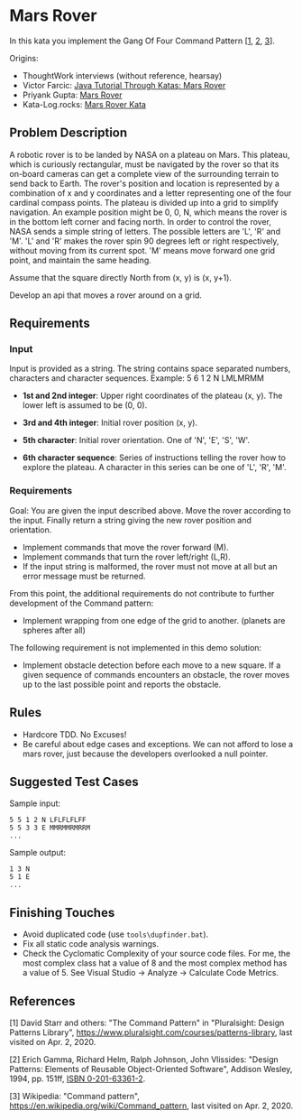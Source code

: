# Mars Rover

In this kata you implement the Gang Of Four Command Pattern [[1](#ref-1), [2](#ref-2), [3](#ref-3)].

Origins:

- ThoughtWork interviews (without reference, hearsay)
- Victor Farcic: [Java Tutorial Through Katas: Mars Rover](https://technologyconversations.com/2014/10/17/java-tutorial-through-katas-mars-rover/)
- Priyank Gupta: [Mars Rover](https://github.com/priyaaank/MarsRover/blob/master/README.md)
- Kata-Log.rocks: [Mars Rover Kata](https://kata-log.rocks/mars-rover-kata)

## Problem Description

A robotic rover is to be landed by NASA on a plateau on Mars. This plateau, which is curiously rectangular, must be navigated by the rover so that its on-board cameras can get a complete view of the surrounding terrain to send back to Earth. The rover's position and location is represented by a combination of x and y coordinates and a letter representing one of the four cardinal compass points. The plateau is divided up into a grid to simplify navigation. An example position might be 0, 0, N, which means the rover is in the bottom left corner and facing north. In order to control the rover, NASA sends a simple string of letters. The possible letters are 'L', 'R' and 'M'. 'L' and 'R' makes the rover spin 90 degrees left or right respectively, without moving from its current spot. 'M' means move forward one grid point, and maintain the same heading.

Assume that the square directly North from (x, y) is (x, y+1).

Develop an api that moves a rover around on a grid.

## Requirements

### Input

Input is provided as a string. The string contains space separated numbers, characters and character sequences. Example: 5 6 1 2 N LMLMRMM

* **1st and 2nd integer**: Upper right coordinates of the plateau (x, y). The lower left is assumed to be (0, 0).

* **3rd and 4th integer**: Initial rover position (x, y).

* **5th character**: Initial rover orientation. One of 'N', 'E', 'S', 'W'.

* **6th character sequence**: Series of instructions telling the rover how to explore the plateau. A character in this series can be one of 'L', 'R', 'M'.

### Requirements

Goal: You are given the input described above. Move the rover according to the input. Finally return a string giving the new rover position and orientation.

* Implement commands that move the rover forward (M).
* Implement commands that turn the rover left/right (L,R).
* If the input string is malformed, the rover must not move at all but an error message must be returned.

From this point, the additional requirements do not contribute to further development of the Command pattern:

* Implement wrapping from one edge of the grid to another. (planets are spheres after all)

The following requirement is not implemented in this demo solution:

* Implement obstacle detection before each move to a new square. If a given sequence of commands encounters an obstacle, the rover moves up to the last possible point and reports the obstacle.

## Rules

* Hardcore TDD. No Excuses!
* Be careful about edge cases and exceptions. We can not afford to lose a mars rover, just because the developers overlooked a null pointer.

## Suggested Test Cases

Sample input:

```
5 5 1 2 N LFLFLFLFF
5 5 3 3 E MMRMMRMRRM
...
```

Sample output:

```
1 3 N
5 1 E
...
```

## Finishing Touches

- Avoid duplicated code (use `tools\dupfinder.bat`).
- Fix all static code analysis warnings.
- Check the Cyclomatic Complexity of your source code files. For me, the most complex class hat a value of 8 and the most complex method has a value of 5. See Visual Studio -> Analyze -> Calculate Code Metrics.

## References

<a name="ref-1">[1]</a> David Starr and others: "The Command Pattern" in "Pluralsight: Design Patterns Library", https://www.pluralsight.com/courses/patterns-library, last visited on Apr. 2, 2020.

<a name="ref-2">[2]</a> Erich Gamma, Richard Helm, Ralph Johnson, John Vlissides: "Design Patterns: Elements of Reusable Object-Oriented Software", Addison Wesley, 1994, pp. 151ff, [ISBN 0-201-63361-2](https://en.wikipedia.org/wiki/Special:BookSources/0-201-63361-2).

<a name="ref-3">[3]</a> Wikipedia: "Command pattern", https://en.wikipedia.org/wiki/Command_pattern, last visited on Apr. 2, 2020.
